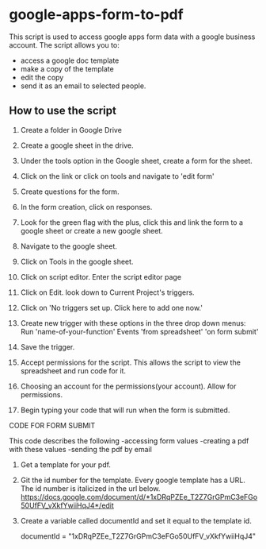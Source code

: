# google-apps-form-to-pdf
This script is used to access google apps form data with a google business account. The script allows you to:

- access a google doc template 
- make a copy of the template 
- edit the copy 
- send it as an email to selected people.

## How to use the script

1. Create a folder in Google Drive

2. Create a google sheet in the drive.

3. Under the tools option in the Google sheet,
    create a form for the sheet.

4. Click on the link or 
    click on tools and navigate to 'edit form'

5. Create questions for the form.

5. In the form creation, click on responses.

6. Look for the green flag with the plus, click this and link the form to a google sheet or create a new google sheet.

7. Navigate to the google sheet.

8. Click on Tools in the google sheet.

9. Click on script editor. Enter the script editor page

10. Click on Edit. look down to Current Project's triggers.

11. Click on  'No triggers set up. Click here to add one now.'

12. Create new trigger with these options in the three drop down menus:
    Run 'name-of-your-function'
    Events 'from spreadsheet' 
    'on form submit'

13. Save the trigger.

14. Accept permissions for the script. This allows the script to view the spreadsheet and run code for it.

15. Choosing an account for the permissions(your account). Allow for permissions.

16. Begin typing your code that will run when the form is submitted.

CODE FOR FORM SUBMIT

This code describes the following
-accessing form values
-creating a pdf with these values
-sending the pdf by email 

1. Get a template for your pdf. 

2. Git the id number for the template.
    Every google template has a URL. The id number is italicized in the url below.
    https://docs.google.com/document/d/*1xDRqPZEe_T2Z7GrGPmC3eFGo50UfFV_vXkfYwiiHqJ4*/edit

3. Create a variable called documentId and set it equal to the template id.

    documentId = "1xDRqPZEe_T2Z7GrGPmC3eFGo50UfFV_vXkfYwiiHqJ4"
